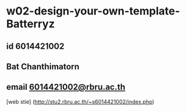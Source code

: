 # w02-design-your-own-template-Batterryz
## id 6014421002
## Bat Chanthimatorn
## email 6014421002@rbru.ac.th

[web stie]
(http://stu2.rbru.ac.th/~s6014421002/index.php)

